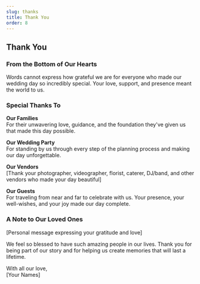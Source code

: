 ```yaml
---
slug: thanks
title: Thank You
order: 8
---
```


## Thank You

### From the Bottom of Our Hearts

Words cannot express how grateful we are for everyone who made our wedding day so incredibly
special. Your love, support, and presence meant the world to us.

### Special Thanks To

**Our Families**  
For their unwavering love, guidance, and the foundation they've given us that made this day possible.

**Our Wedding Party**  
For standing by us through every step of the planning process and making our day unforgettable.

**Our Vendors**  
[Thank your photographer, videographer, florist, caterer, DJ/band, and other vendors who made your day beautiful]

**Our Guests**  
For traveling from near and far to celebrate with us. Your presence, your well-wishes, and your joy made our day complete.

### A Note to Our Loved Ones

[Personal message expressing your gratitude and love]

We feel so blessed to have such amazing people in our lives. Thank you for being part of our story
and for helping us create memories that will last a lifetime.

With all our love,  
[Your Names]
